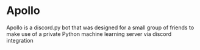 # Apollo
 Apollo is a discord.py bot that was designed for a small group of friends to make use of a private Python machine learning server via discord integration
